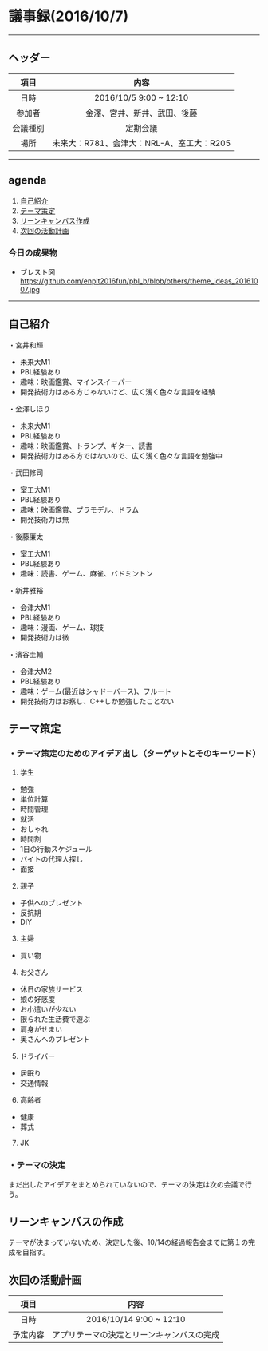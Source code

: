 # 議事録(2016/10/7)
---
## ヘッダー
|項目|内容|
|:--:|:--:|
| 日時 | 2016/10/5  9:00 ~ 12:10|
| 参加者 | 金澤、宮井、新井、武田、後藤|
| 会議種別 | 定期会議 |
| 場所 | 未来大：R781、会津大：NRL-A、室工大：R205 |

---
## agenda
1. [自己紹介](#anchar1)
2. [テーマ策定](#anchar2)
3. [リーンキャンバス作成](#anchar3)
4. [次回の活動計画](#anchar4)

### 今日の成果物 
- ブレスト図　https://github.com/enpit2016fun/pbl_b/blob/others/theme_ideas_20161007.jpg

---

## <div id="anchar1"/>自己紹介
・宮井和輝
  - 未来大M1
  - PBL経験あり
  - 趣味：映画鑑賞、マインスイーパー
  - 開発技術力はある方じゃないけど、広く浅く色々な言語を経験
  
・金澤しほり
  - 未来大M1
  - PBL経験あり
  - 趣味：映画鑑賞、トランプ、ギター、読書
  - 開発技術力はある方ではないので、広く浅く色々な言語を勉強中
  
・武田修司
  - 室工大M1
  - PBL経験あり
  - 趣味：映画鑑賞、プラモデル、ドラム
  - 開発技術力は無
  
・後藤廉太
  - 室工大M1
  - PBL経験あり
  - 趣味：読書、ゲーム、麻雀、バドミントン
  
・新井雅裕
  - 会津大M1
  - PBL経験あり
  - 趣味：漫画、ゲーム、球技
  - 開発技術力は微
  
・濱谷圭輔
  - 会津大M2
  - PBL経験あり
  - 趣味：ゲーム(最近はシャドーバース)、フルート
  - 開発技術力はお察し、C++しか勉強したことない
  

## <div id="anchar2"/>テーマ策定
### ・テーマ策定のためのアイデア出し（ターゲットとそのキーワード）
1. 学生
  - 勉強
  - 単位計算
  - 時間管理
  - 就活
  - おしゃれ
  - 時間割
  - 1日の行動スケジュール
  - バイトの代理人探し
  - 面接
	 
2. 親子
  - 子供へのプレゼント
  - 反抗期
  - DIY
  
3. 主婦
  - 買い物
  
4. お父さん
  - 休日の家族サービス
  - 娘の好感度
  - お小遣いが少ない
  - 限られた生活費で遊ぶ
  - 肩身がせまい
  - 奥さんへのプレゼント
  
5. ドライバー
  - 居眠り
  - 交通情報
  
6. 高齢者
  - 健康
  - 葬式
  
7. JK

### ・テーマの決定
まだ出したアイデアをまとめられていないので、テーマの決定は次の会議で行う。

## <div id="anchar3"/>リーンキャンバスの作成
テーマが決まっていないため、決定した後、10/14の経過報告会までに第１の完成を目指す。


## <div id="anchar4"/>次回の活動計画
|項目|内容|
|:--:|:--:|
| 日時 | 2016/10/14  9:00 ~ 12:10|
| 予定内容 | アプリテーマの決定とリーンキャンバスの完成 |
